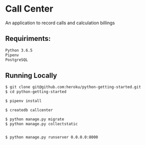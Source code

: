 # Call Center

An application to record calls and calculation billings

## Requiriments:

```sh
Python 3.6.5
Pipenv
PostgreSQL
```
## Running Locally

```sh
$ git clone git@github.com:heroku/python-getting-started.git
$ cd python-getting-started

$ pipenv install

$ createdb callcenter

$ python manage.py migrate
$ python manage.py collectstatic


$ python manage.py runserver 0.0.0.0:8000
```
